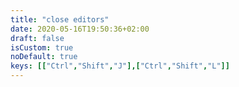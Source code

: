 ```yaml
---
title: "close editors"
date: 2020-05-16T19:50:36+02:00
draft: false
isCustom: true
noDefault: true
keys: [["Ctrl","Shift","J"],["Ctrl","Shift","L"]]
---
```

